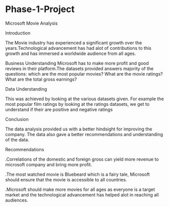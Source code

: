 # Phase-1-Project

Microsoft Movie Analysis

Introduction

The Movie industry has experienced a significant growth over the years.Technological advancement has had alot of contributions to this growth and has immersed a worldwide audience from all ages.

Business Understanding
Microsoft has to make more profit and good reviews in their platform.The datasets provided answers majority of the questions:
which are the most popular movies?
What are the movie ratings?
What are the total gross earnings?

Data Understanding

This was achieved by looking at the various datasets given.
For example the most  popular film ratings by looking at the ratings datasets, we get to understand if their are positive and negative ratings

Conclusion

The data analysis provided us with a better hindsight for improving the company. The data also gave a better recommendations and understanding of the data.

Recommendations

.Correlations of the domestic and foreign gross can yield more revenue to microsoft company and bring more profit.

.The most watched movie is Bluebeard which is a fairy tale, Microsoft should ensure that the movie is accessible to all countries. 

.Microsoft should make more movies for all ages as everyone is a target market and the technological advancement has helped alot in reaching all audiences.
